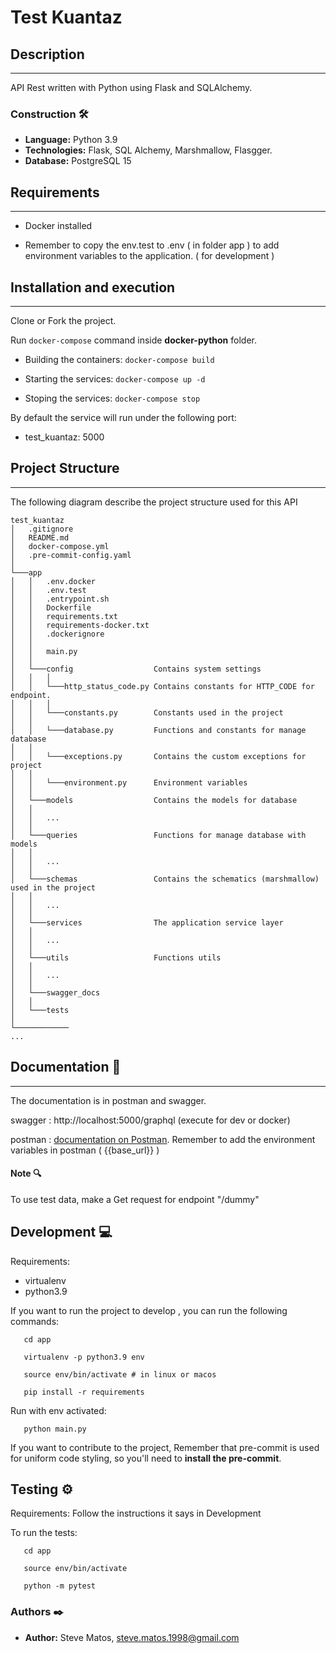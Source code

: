 # Test Kuantaz

## Description
---
API Rest written with Python using Flask and SQLAlchemy.

### Construction 🛠️
* **Language:** Python 3.9
* **Technologies:** Flask, SQL Alchemy, Marshmallow, Flasgger.
* **Database:** PostgreSQL 15

## Requirements
---
- Docker installed

- Remember to copy the env.test to .env ( in folder app ) to add environment variables to the application. ( for development )

## Installation and execution
---
Clone or Fork the project.

Run ```docker-compose``` command inside **docker-python** folder.

* Building the containers: ```docker-compose build```

* Starting the services: ```docker-compose up -d```

* Stoping the services: ```docker-compose stop```

By default the service will run under the following port:
- test_kuantaz: 5000

## Project Structure
---
The following diagram describe the project structure used for this API
```
test_kuantaz
│   .gitignore
│   README.md
│   docker-compose.yml
│   .pre-commit-config.yaml
│
└───app
│   │   .env.docker
│   │   .env.test
│   │   .entrypoint.sh
│   │   Dockerfile
│   │   requirements.txt
│   │   requirements-docker.txt
│   │   .dockerignore
│   │
│   │   main.py
│   │
│   └───config                  Contains system settings
│   │   │
│   │   └───http_status_code.py Contains constants for HTTP_CODE for endpoint.
│   │   │
│   │   └───constants.py        Constants used in the project
│   │
│   │   └───database.py         Functions and constants for manage database
│   │
│   │   └───exceptions.py       Contains the custom exceptions for project
│   │
│   │   └───environment.py      Environment variables
│   │
│   └───models                  Contains the models for database
│   │
│   │   ...
│   │
│   └───queries                 Functions for manage database with models
│   │
│   │   ...
│   │
│   └───schemas                 Contains the schematics (marshmallow) used in the project
│   │
│   │   ...
│   │
│   └───services                The application service layer
│   │
│   │   ...
│   │
│   └───utils                   Functions utils
│   │
│   │   ...
│   │
│   └───swagger_docs
│   │
│   └───tests
│
└────────────
...

```

## Documentation 📕
---

The documentation is in postman and swagger.

swagger : http://localhost:5000/graphql (execute for dev or docker)

postman : [documentation on Postman](documentation/test_kuantaz.postman_collection.json). Remember to add the environment variables in postman ( {{base_url}} )


#### Note 🔍
To use test data, make a Get request for endpoint "/dummy"

## Development 💻

Requirements:
- virtualenv
- python3.9

If you want to run the project to develop , you can run the following commands:
```shell
   cd app

   virtualenv -p python3.9 env

   source env/bin/activate # in linux or macos

   pip install -r requirements
```

Run with env activated:

```shell
   python main.py
```

If you want to contribute to the project, Remember that pre-commit is used for uniform code styling, so you'll need to **install the pre-commit**.

## Testing ⚙️

Requirements: Follow the instructions it says in Development

To run the tests:

```shell
   cd app

   source env/bin/activate

   python -m pytest
```

### Authors ✒️

* **Author:** Steve Matos, <steve.matos.1998@gmail.com>

